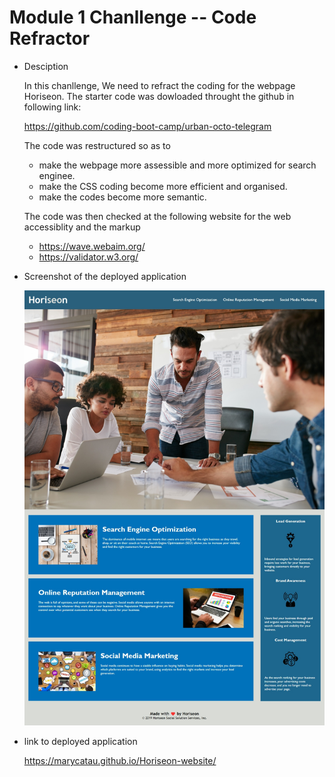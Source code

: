 # Module 1 Chanllenge -- Code Refractor

* Desciption

    In this chanllenge, We need to refract the coding for the webpage Horiseon.  The starter code was dowloaded throught the github in following link:

    https://github.com/coding-boot-camp/urban-octo-telegram
    
    The code was restructured so as to 
    * make the webpage more assessible and more optimized for search enginee. 
    * make the CSS coding become more efficient and organised. 
    * make the codes become more semantic.

    The code was then checked at the following website for the web accessiblity and the markup
    * https://wave.webaim.org/
    * https://validator.w3.org/


* Screenshot of the deployed application

  ![ScreenShot of the deployed application](https://github.com/marycatau/Horiseon-website/blob/main/assets/images/Screenshot%20of%20the%20deployed%20application.jpeg?raw=true)



*   link to deployed application

    https://marycatau.github.io/Horiseon-website/
